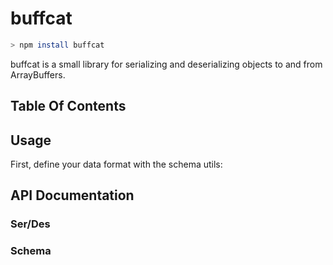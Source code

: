 # buffcat

```sh
> npm install buffcat
```

buffcat is a small library for serializing and deserializing objects to and from ArrayBuffers.

## Table Of Contents

<TOC />

## Usage

First, define your data format with the schema utils:

<Snippet source="./snippets.ts" select="schema" />

## API Documentation

### Ser/Des

<RenderType type="import('buffcat').serDes" />

### Schema

<RenderType type="import('buffcat').boolean" />

<RenderType type="import('buffcat').string" />

<RenderType type="import('buffcat').number" />

<RenderType type="import('buffcat').int8" />

<RenderType type="import('buffcat').uint8" />

<RenderType type="import('buffcat').int16" />

<RenderType type="import('buffcat').uint16" />

<RenderType type="import('buffcat').int32" />

<RenderType type="import('buffcat').uint32" />

<RenderType type="import('buffcat').float32" />

<RenderType type="import('buffcat').float64" />

<RenderType type="import('buffcat').any" />

<RenderType type="import('buffcat').list" />

<RenderType type="import('buffcat').object" />

<RenderType type="import('buffcat').record" />
